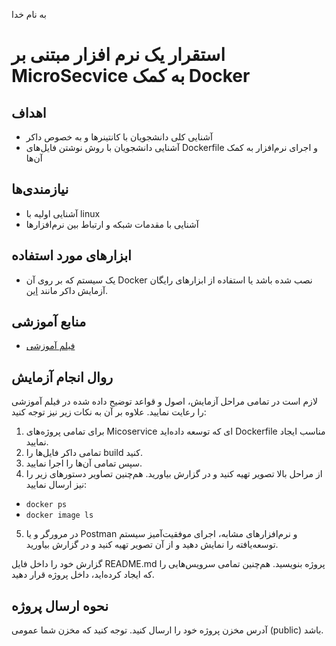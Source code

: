به نام خدا

# استقرار یک نرم افزار مبتنی بر MicroSecvice به کمک Docker

## اهداف 
- آشنایی کلی دانشجویان با کانتینر‌ها و به خصوص داکر
- آشنایی دانشجویان با روش نوشتن فایل‌های Dockerfile و اجرای نرم‌افزار به کمک آن‌ها

## نیازمندی‌ها
- آشنایی اولیه با linux
- آشنایی با مقدمات شبکه و ارتباط‌ بین نرم‌افزار‌ها

## ابزارهای مورد استفاده
- یک سیستم که بر روی آن Docker  نصب شده باشد یا استفاده از ابزار‌های رایگان آزمایش داکر مانند [این](https://labs.play-with-docker.com).

## منابع آموزشی
- [فیلم آموزشی](https://aparat.com/v/iQoF8)

## روال انجام آزمایش
لازم است در تمامی مراحل آزمایش، اصول و قواعد توضیح داده شده در فیلم آموزشی را رعایت نمایید. علاوه بر آن به نکات زیر نیز توجه کنید:
1. برای تمامی پروژه‌های Micoservice ای که توسعه داده‌اید Dockerfile مناسب ایجاد نمایید.
2. تمامی داکر فایل‌ها را build  کنید.
3. سپس تمامی آن‌ها را اجرا نمایید.
4. از مراحل بالا تصویر تهیه کنید و در گزارش بیاورید. هم‌چنین تصاویر دستور‌های زیر را نیز ارسال نمایید:
- `docker ps`
- `docker image ls`
5. در مرورگر و یا Postman و نرم‌افزار‌های مشابه، اجرای موفقیت‌آمیز سیستم توسعه‌یافته را نمایش دهید و از آن تصویر تهیه کنید و در گزارش بیاورید.

گزارش خود را داخل فایل README.md پروژه بنویسید. هم‌چنین تمامی سرویس‌هایی را که ایجاد کرده‌اید، داخل پروژه قرار دهید. 

## نحوه ارسال پروژه
آدرس مخزن پروژه خود را ارسال کنید. توجه کنید که مخزن شما عمومی (public) باشد.
